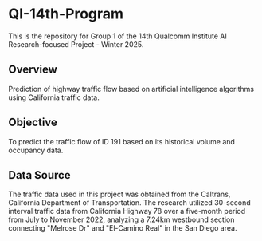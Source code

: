 # QI-14th-Program
This is the repository for Group 1 of the 14th Qualcomm Institute AI Research-focused Project - Winter 2025.

## Overview
Prediction of highway traffic flow based on artificial intelligence algorithms using California traffic data.

## Objective
To predict the traffic flow of ID 191 based on its historical volume and occupancy data.

## Data Source
The traffic data used in this project was obtained from the Caltrans, California Department of Transportation. The research utilized 30-second interval traffic data from California Highway 78 over a five-month period from July to November 2022, analyzing a 7.24km westbound section connecting "Melrose Dr" and "El-Camino Real" in the San Diego area.
